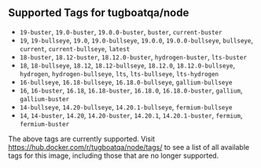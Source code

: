 ## Supported Tags for tugboatqa/node

* `19-buster`, `19.0-buster`, `19.0.0-buster`, `buster`, `current-buster`
* `19`, `19-bullseye`, `19.0`, `19.0-bullseye`, `19.0.0`, `19.0.0-bullseye`, `bullseye`, `current`, `current-bullseye`, `latest`
* `18-buster`, `18.12-buster`, `18.12.0-buster`, `hydrogen-buster`, `lts-buster`
* `18`, `18-bullseye`, `18.12`, `18.12-bullseye`, `18.12.0`, `18.12.0-bullseye`, `hydrogen`, `hydrogen-bullseye`, `lts`, `lts-bullseye`, `lts-hydrogen`
* `16-bullseye`, `16.18-bullseye`, `16.18.0-bullseye`, `gallium-bullseye`
* `16`, `16-buster`, `16.18`, `16.18-buster`, `16.18.0`, `16.18.0-buster`, `gallium`, `gallium-buster`
* `14-bullseye`, `14.20-bullseye`, `14.20.1-bullseye`, `fermium-bullseye`
* `14`, `14-buster`, `14.20`, `14.20-buster`, `14.20.1`, `14.20.1-buster`, `fermium`, `fermium-buster`

The above tags are currently supported. Visit https://hub.docker.com/r/tugboatqa/node/tags/ to see a list of all available tags for this image, including those that are no longer supported.
